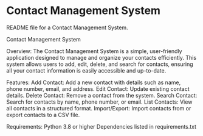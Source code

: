 # Contact Management System
README file for a Contact Management System.

Contact Management System

Overview:
The Contact Management System is a simple, user-friendly application designed to manage and organize your contacts efficiently. This system allows users to add, edit, delete, and search for contacts, ensuring all your contact information is easily accessible and up-to-date.

Features:
Add Contact: Add a new contact with details such as name, phone number, email, and address.
Edit Contact: Update existing contact details.
Delete Contact: Remove a contact from the system.
Search Contact: Search for contacts by name, phone number, or email.
List Contacts: View all contacts in a structured format.
Import/Export: Import contacts from or export contacts to a CSV file.

Requirements:
Python 3.8 or higher
Dependencies listed in requirements.txt


